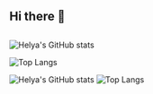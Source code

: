 ## Hi there 👋

## 

![Helya's GitHub stats](https://github-readme-stats.vercel.app/api?username=Helya-Haji&show_icons=true&theme=tokyonight)

![Top Langs](https://github-readme-stats.vercel.app/api/top-langs/?username=Helya-Haji&layout=compact&theme=tokyonight)



![Helya's GitHub stats](https://github-readme-stats.vercel.app/api?username=Helya-Haji&show_icons=true&theme=github_dark)
![Top Langs](https://github-readme-stats.vercel.app/api/top-langs/?username=anuraghazra&hide_progress=true)

